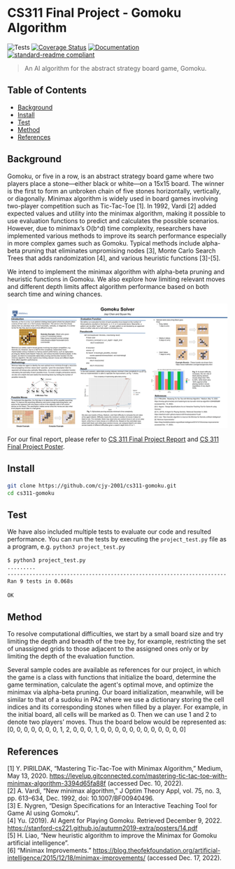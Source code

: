 # CS311 Final Project - Gomoku Algorithm

![Tests](https://img.shields.io/badge/Tests-Passing-green) 
[![Coverage Status](https://coveralls.io/repos/github/cjy-2001/cs311-gomoku/badge.svg?branch=main)](https://coveralls.io/github/cjy-2001/cs311-gomoku?branch=main) [![Documentation](https://img.shields.io/badge/docs-latest-brightgreen.svg?style=flat)](https://github.com/cjy-2001/cs311-gomoku/blob/main/CS%20311%20Final%20Project%20Report.pdf)
[![standard-readme compliant](https://img.shields.io/badge/readme%20style-standard-brightgreen.svg?style=flat-square)](https://github.com/RichardLitt/standard-readme)

> An AI algorithm for the abstract strategy board game, Gomoku.

## Table of Contents

- [Background](#background)
- [Install](#install)
- [Test](#test)
- [Method](#method)
- [References](#references)

## Background

Gomoku, or five in a row, is an abstract strategy board game where two players place a stone—either black or white—on a 15x15 board. The winner is the first to form an unbroken chain of five stones horizontally, vertically, or diagonally. Minimax algorithm is widely used in board games involving two-player competition such as Tic-Tac-Toe [1]. In 1992, Vardi [2] added expected values and utility into the minimax algorithm, making it possible to use evaluation functions to predict and calculates the possible scenarios. However, due to minimax’s O(b^d) time complexity, researchers have implemented various methods to improve its search performance especially in more complex games such as Gomoku. Typical methods include alpha-beta pruning that eliminates unpromising nodes [3], Monte Carlo Search Trees that adds randomization [4], and various heuristic functions [3]-[5]. 

We intend to implement the minimax algorithm with alpha-beta pruning and heuristic functions in Gomoku. We also explore how limiting relevant moves and different depth limits affect algorithm performance based on both search time and wining chances. 

![CS 311 Final Project Poster](https://github.com/cjy-2001/cs311-gomoku/blob/main/CS%20311%20Final%20Project%20Poster%20(PNG).png)

For our final report, please refer to [CS 311 Final Project Report](https://github.com/cjy-2001/cs311-gomoku/blob/main/CS%20311%20Final%20Project%20Report.pdf) and [CS 311 Final Project Poster](https://github.com/cjy-2001/cs311-gomoku/blob/main/CS%20311%20Final%20Project%20Poster.pdf).

## Install

```bash
git clone https://github.com/cjy-2001/cs311-gomoku.git
cd cs311-gomoku
```

## Test

We have also included multiple tests to evaluate our code and resulted performance.
You can run the tests by executing the `project_test.py` file as a program, e.g. `python3 project_test.py`

```
$ python3 project_test.py
.........
----------------------------------------------------------------------
Ran 9 tests in 0.068s

OK
```

## Method

To resolve computational difficulties, we start by a small board size and try limiting the depth and breadth of the tree by, for example, restricting the set of unassigned grids to those adjacent to the assigned ones only or by limiting the depth of the evaluation function. 

Several sample codes are available as references for our project, in which the game is a class with functions that initialize the board, determine the game termination, calculate the agent's optimal move, and optimize the minimax via alpha-beta pruning. Our board initialization, meanwhile, will be similar to that of a sudoku in PA2 where we use a dictionary storing the cell indices and its corresponding stones when filled by a player.  For example, in the initial board, all cells will be marked as 0. Then we can use 1 and 2 to denote two players’ moves. Thus the board below would be represented as:
 [0, 0, 0, 0, 0, 
  0, 0, 1, 2, 0,
  0, 0, 1, 0, 0, 
  0, 0, 0, 0, 0,
  0, 0, 0, 0, 0]

## References

[1] Y. PIRILDAK, “Mastering Tic-Tac-Toe with Minimax Algorithm,” Medium, May 13, 2020. https://levelup.gitconnected.com/mastering-tic-tac-toe-with-minimax-algorithm-3394d65fa88f (accessed Dec. 10, 2022).<br />
[2] A. Vardi, “New minimax algorithm,” J Optim Theory Appl, vol. 75, no. 3, pp. 613–634, Dec. 1992, doi: 10.1007/BF00940496.<br />
[3] E. Nygren, “Design Specifications for an Interactive Teaching Tool for Game AI using Gomoku”.<br />
[4] Yu. (2019). AI Agent for Playing Gomoku. Retrieved December 9, 2022. https://stanford-cs221.github.io/autumn2019-extra/posters/14.pdf<br />
[5] H. Liao, “New heuristic algorithm to improve the Minimax for Gomoku artificial intelligence”.<br />
[6] “Minimax Improvements.” https://blog.theofekfoundation.org/artificial-intelligence/2015/12/18/minimax-improvements/ (accessed Dec. 17, 2022).<br />
